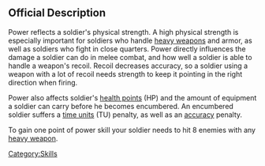 ## Official Description

Power reflects a soldier's physical strength. A high physical strength
is especially important for soldiers who handle [heavy
weapons](Skills/heavy "wikilink") and armor, as well as soldiers who
fight in close quarters. Power directly influences the damage a soldier
can do in melee combat, and how well a soldier is able to handle a
weapon's recoil. Recoil decreases accuracy, so a soldier using a weapon
with a lot of recoil needs strength to keep it pointing in the right
direction when firing.

Power also affects soldier's [health
points](Skills/health_points "wikilink") (HP) and the amount of
equipment a soldier can carry before he becomes encumbered. An
encumbered soldier suffers a [time units](Skills/time_units "wikilink")
(TU) penalty, as well as an [accuracy](Skills/accuracy "wikilink")
penalty.

To gain one point of power skill your soldier needs to hit 8 enemies
with any [heavy weapon](Skills/heavy "wikilink").

[Category:Skills](Category:Skills "wikilink")